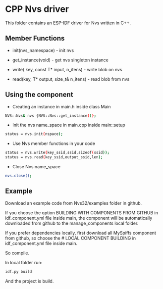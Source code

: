 # CPP Nvs driver
This folder contains an ESP-IDF driver for Nvs written in C++.


## Member Functions
- init(nvs_namespace) - init nvs

- get_instance(void) - get nvs singleton instance

- write( key, const T* input, n_itens) - write blob on nvs

- read(key, T* output, size_t& n_itens) - read blob from nvs

## Using the component
- Creating an instance in main.h inside class Main
```bash
NVS::Nvs& nvs {NVS::Nvs::get_instance()};
``````

- Init the nvs name_space in main.cpp inside main::setup
```bash
status = nvs.init(nspace);
``````
- Use Nvs member functions in your code
```bash
status = nvs.write(key_ssid,ssid,sizeof(ssid));
status = nvs.read(key_ssid,output_ssid,len);
```

- Close Nvs name_space
```bash
nvs.close();
```

## Example
Download an example code from Nvs32/examples folder in github.


If you choose the option BUILDING WITH COMPONENTS FROM GITHUB in idf_component.yml file inside main, the component will be automatically downloaded from github to the manage_components local folder.

If you prefer dependencies locally, first download all MySpiffs component from github, so choose the # LOCAL COMPONENT BUILDING  in idf_component.yml file inside main. 

So compile.

In local folder run:
```bash
idf.py build
```

And the project is build.






